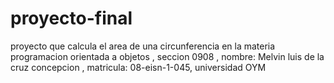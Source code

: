 # proyecto-final
proyecto que calcula el area de una circunferencia en la materia  programacion orientada a objetos , seccion 0908 , nombre: Melvin luis de la cruz concepcion , matricula: 08-eisn-1-045, universidad OYM
